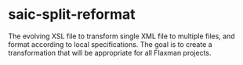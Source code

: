 # saic-split-reformat
The evolving XSL file to transform single XML file to multiple files, and format according to local specifications. The goal is to create a transformation that will be appropriate for all Flaxman projects.
